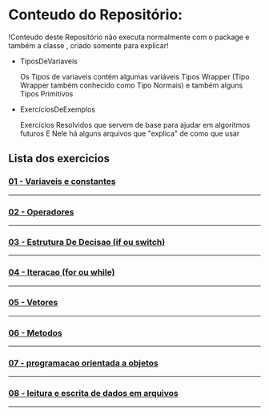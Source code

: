 # Conteudo do Repositório:

!Conteudo deste Repositório não executa normalmente com o package e também a classe , criado somente para explicar!

- TiposDeVariaveis

  Os Tipos de variaveis contém
  algumas variáveis Tipos Wrapper
  (Tipo Wrapper também conhecido como Tipo Normais)
  e também alguns Tipos Primitivos 

- ExercíciosDeExemplos

  Exercícios Resolvidos que servem de base
  para ajudar em algoritmos futuros
  E Nele há alguns arquivos que "explica" 
  de como que usar

##

## Lista dos exercicios
### [01 - Variaveis e constantes ](https://github.com/gladsonsimoes/ExerciciosDeExemplo_Java/tree/main/ExerciciosDeExemplo/01_variaveis_e_constantes/)
----
### [02 - Operadores](https://github.com/gladsonsimoes/ExerciciosDeExemplo_Java/tree/main/ExerciciosDeExemplo/02_operadores/)
----
### [03 - Estrutura De Decisao (if ou switch) ](https://github.com/gladsonsimoes/ExerciciosDeExemplo_Java/tree/main/ExerciciosDeExemplo/03_estrutura_de_decisao/)
----
### [04 - Iteracao (for ou while) ](https://github.com/gladsonsimoes/ExerciciosDeExemplo_Java/tree/main/ExerciciosDeExemplo/04_Iteracao/)
----
### [05 - Vetores ](https://github.com/gladsonsimoes/ExerciciosDeExemplo_Java/tree/main/ExerciciosDeExemplo/05_vetores/)
----
### [06 - Metodos](https://github.com/gladsonsimoes/ExerciciosDeExemplo_Java/tree/main/ExerciciosDeExemplo/06_metodos/)
----
### [07 - programacao orientada a objetos](https://github.com/gladsonsimoes/ExerciciosDeExemplo_Java/tree/main/ExerciciosDeExemplo/07_programacao_orientada_a_objetos/)
----
### [08 - leitura e escrita de dados em arquivos](https://github.com/gladsonsimoes/ExerciciosDeExemplo_Java/tree/main/ExerciciosDeExemplo/08_leitura_e_escrita_de_dados_em_arquivos/)
----

